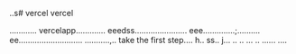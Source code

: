 ..s# vercel
vercel

............
vercelapp.............
eeedss.......................
eee..............;..........
 ee............................
...........,..
 take the first step....
h..
ss..
j...
..
..
...
..
......
....
